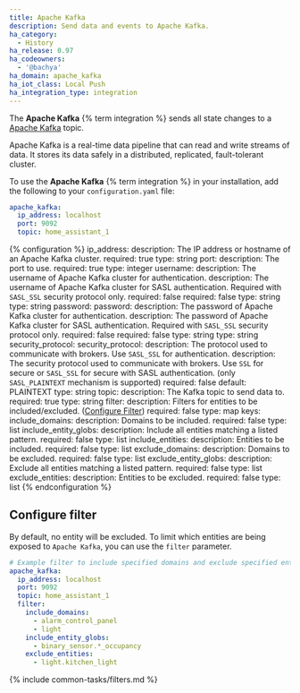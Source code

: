 ```yaml
---
title: Apache Kafka
description: Send data and events to Apache Kafka.
ha_category:
  - History
ha_release: 0.97
ha_codeowners:
  - '@bachya'
ha_domain: apache_kafka
ha_iot_class: Local Push
ha_integration_type: integration
---
```


The **Apache Kafka** {% term integration %} sends all state changes to a
[Apache Kafka](https://kafka.apache.org/) topic.

Apache Kafka is a real-time data pipeline that can read and write streams of data. It
stores its data safely in a distributed, replicated, fault-tolerant cluster.

To use the **Apache Kafka** {% term integration %} in your installation, add the following to your
`configuration.yaml` file:

```yaml
apache_kafka:
  ip_address: localhost
  port: 9092
  topic: home_assistant_1
```

{% configuration %}
ip_address:
  description: The IP address or hostname of an Apache Kafka cluster.
  required: true
  type: string
port:
  description: The port to use.
  required: true
  type: integer
username:
  description: The username of Apache Kafka cluster for authentication.	  description: The username of Apache Kafka cluster for SASL authentication. Required with `SASL_SSL` security protocol only. 
  required: false	  required: false
  type: string	  type: string
password:	password:
  description: The password of Apache Kafka cluster for authentication.	  description: The password of Apache Kafka cluster for SASL authentication. Required with `SASL_SSL` security protocol only. 
  required: false	  required: false
  type: string	  type: string
security_protocol:	security_protocol:
  description: The protocol used to communicate with brokers. Use `SASL_SSL` for authentication.	  description: The security protocol used to communicate with brokers. Use `SSL` for secure or `SASL_SSL` for secure with SASL authentication. (only `SASL_PLAINTEXT` mechanism is supported)
  required: false
  default: PLAINTEXT
  type: string
topic:
  description: The Kafka topic to send data to.
  required: true
  type: string
filter:
  description: Filters for entities to be included/excluded. ([Configure Filter](#configure-filter))
  required: false
  type: map
  keys:
    include_domains:
      description: Domains to be included.
      required: false
      type: list
    include_entity_globs:
      description: Include all entities matching a listed pattern.
      required: false
      type: list
    include_entities:
      description: Entities to be included.
      required: false
      type: list
    exclude_domains:
      description: Domains to be excluded.
      required: false
      type: list
    exclude_entity_globs:
      description: Exclude all entities matching a listed pattern.
      required: false
      type: list
    exclude_entities:
      description: Entities to be excluded.
      required: false
      type: list
{% endconfiguration %}

## Configure filter

By default, no entity will be excluded. To limit which entities are being exposed to `Apache Kafka`, you can use the `filter` parameter.

```yaml
# Example filter to include specified domains and exclude specified entities
apache_kafka:
  ip_address: localhost
  port: 9092
  topic: home_assistant_1
  filter:
    include_domains:
      - alarm_control_panel
      - light
    include_entity_globs:
      - binary_sensor.*_occupancy
    exclude_entities:
      - light.kitchen_light
```

{% include common-tasks/filters.md %}
